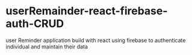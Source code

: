 # userRemainder-react-firebase-auth-CRUD
user Reminder  application build with react  using firebase to authenticate individual and maintain their data
